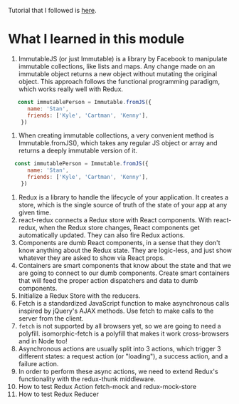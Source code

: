 Tutorial that I followed is [here](https://github.com/verekia/js-stack-from-scratch/blob/master/tutorial/05-redux-immutable-fetch.md#readme).

# What I learned in this module

1. ImmutableJS (or just Immutable) is a library by Facebook to manipulate immutable collections, like lists and maps. Any change made on an immutable object returns a new object without mutating the original object. This approach follows the functional programming paradigm, which works really well with Redux.
```javascript
   const immutablePerson = Immutable.fromJS({
      name: 'Stan',
      friends: ['Kyle', 'Cartman', 'Kenny'],
    }) 
```
1. When creating immutable collections, a very convenient method is Immutable.fromJS(), which takes any regular JS object or array and returns a deeply immutable version of it.
```javascript
  const immutablePerson = Immutable.fromJS({
      name: 'Stan',
      friends: ['Kyle', 'Cartman', 'Kenny'],
    })
```
1. Redux is a library to handle the lifecycle of your application. It creates a store, which is the single source of truth of the state of your app at any given time.
1. react-redux connects a Redux store with React components. With react-redux, when the Redux store changes, React components get automatically updated. They can also fire Redux actions.
1. Components are dumb React components, in a sense that they don't know anything about the Redux state. They are logic-less, and just show whatever they are asked to show via React props.
1. Containers are smart components that know about the state and that we are going to connect to our dumb components.  Create smart containers that will feed the proper action dispatchers and data to dumb components.
1. Initialize a Redux Store with the reducers.  
1. Fetch is a standardized JavaScript function to make asynchronous calls inspired by jQuery's AJAX methods. Use fetch to make calls to the server from the client.
1. `fetch` is not supported by all browsers yet, so we are going to need a polyfill. isomorphic-fetch is a polyfill that makes it work cross-browsers and in Node too!
1. Asynchronous actions are usually split into 3 actions, which trigger 3 different states: a request action (or "loading"), a success action, and a failure action.
1. In order to perform these async actions, we need to extend Redux's functionality with the redux-thunk middleware.
1. How to test Redux Action fetch-mock and redux-mock-store
1. How to test Redux Reducer 


